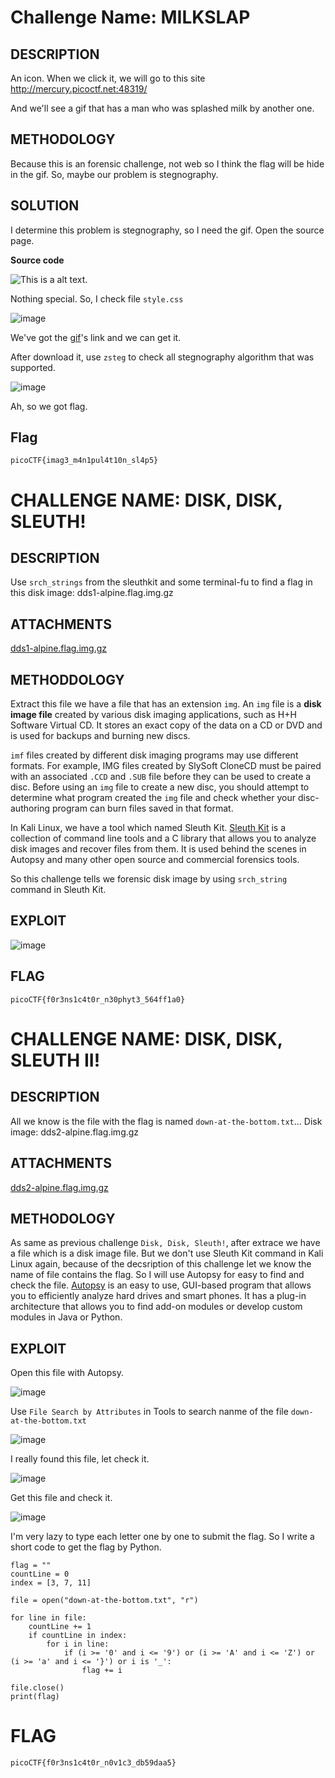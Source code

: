 # Challenge Name: MILKSLAP

## DESCRIPTION 

  An icon. When we click it, we will go to this site http://mercury.picoctf.net:48319/

  And we'll see a gif that has a man who was splashed milk by another one.

## METHODOLOGY

  Because this is an forensic challenge, not web so I think the flag will be hide in the gif. So, maybe our problem is stegnography.
  
## SOLUTION

I determine this problem is stegnography, so I need the gif.
Open the source page.

**Source code**

![This is a alt text.](https://cdn.discordapp.com/attachments/871393677304553473/889927694324744222/unknown.png "Source code.")

Nothing special. So, I check file `style.css`

![image](https://user-images.githubusercontent.com/84057292/134220858-237361af-bf7e-46c4-9eab-0c098bcbb865.png "style.css")

We've got the [gif](http://mercury.picoctf.net:48319/concat_v.png)'s link and we can get it.

After download it, use `zsteg` to check all stegnography algorithm that was supported.

![image](https://user-images.githubusercontent.com/84057292/134265693-8539b85e-1343-49b8-996d-06a06c003bae.png)

Ah, so we got flag.

## Flag

`picoCTF{imag3_m4n1pul4t10n_sl4p5}`

# CHALLENGE NAME: DISK, DISK, SLEUTH!

## DESCRIPTION

Use `srch_strings` from the sleuthkit and some terminal-fu to find a flag in this disk image: dds1-alpine.flag.img.gz

## ATTACHMENTS

[dds1-alpine.flag.img.gz](https://mercury.picoctf.net/static/920731987787c93839776ce457d5ecd6/dds1-alpine.flag.img.gz)

## METHODDOLOGY

Extract this file we have a file that has an extension `img`. An `img` file is a **disk image file** created by various disk imaging applications, such as H+H Software Virtual CD. It stores an exact copy of the data on a CD or DVD and is used for backups and burning new discs. 

`imf` files created by different disk imaging programs may use different formats. For example, IMG files created by SlySoft CloneCD must be paired with an associated `.CCD` and `.SUB` file before they can be used to create a disc. Before using an `img` file to create a new disc, you should attempt to determine what program created the `img` file and check whether your disc-authoring program can burn files saved in that format.

In Kali Linux, we have a tool which named Sleuth Kit. [Sleuth Kit](https://www.sleuthkit.org/sleuthkit/) is a collection of command line tools and a C library that allows you to analyze disk images and recover files from them. It is used behind the scenes in Autopsy and many other open source and commercial forensics tools.

So this challenge tells we forensic disk image by using `srch_string` command in Sleuth Kit.

## EXPLOIT

![image](https://user-images.githubusercontent.com/84057292/134299719-e196b085-d562-42b0-b472-5fec0ace5908.png)

## FLAG

`picoCTF{f0r3ns1c4t0r_n30phyt3_564ff1a0}`

# CHALLENGE NAME: DISK, DISK, SLEUTH II!

## DESCRIPTION

All we know is the file with the flag is named `down-at-the-bottom.txt`... Disk image: dds2-alpine.flag.img.gz

## ATTACHMENTS

[dds2-alpine.flag.img.gz](https://mercury.picoctf.net/static/2e54f22211165e9f33a47bdb8a09268b/dds2-alpine.flag.img.gz)

## METHODOLOGY

As same as previous challenge `Disk, Disk, Sleuth!`, after extrace we have a file which is a disk image file. But we don't use Sleuth Kit command in Kali Linux again, because of the decsription of this challenge let we know the name of file contains the flag. So I will use Autopsy for easy to find and check the file. [Autopsy](https://www.sleuthkit.org/autopsy/) is an easy to use, GUI-based program that allows you to efficiently analyze hard drives and smart phones. It has a plug-in architecture that allows you to find add-on modules or develop custom modules in Java or Python.

## EXPLOIT

  Open this file with Autopsy.

![image](https://user-images.githubusercontent.com/84057292/134303113-384f73fa-bcc6-4ef1-95af-79d406a140f4.png "Autopsy")

  Use `File Search by Attributes` in Tools to search nanme of the file `down-at-the-bottom.txt`
  
  ![image](https://user-images.githubusercontent.com/84057292/134305616-e8113230-2bb1-4aab-b767-16b17ead80fb.png)

I really found this file, let check it.

![image](https://user-images.githubusercontent.com/84057292/134305879-af4fc9da-8ef7-493b-9014-91c8fa88018d.png)

Get this file and check it.

![image](https://user-images.githubusercontent.com/84057292/134477203-40b1b011-2024-46b9-b202-4f3e5d175c32.png)

I'm very lazy to type each letter one by one to submit the flag. So I write a short code to get the flag by Python.

```
flag = ""
countLine = 0
index = [3, 7, 11]

file = open("down-at-the-bottom.txt", "r")

for line in file:
    countLine += 1
    if countLine in index:
        for i in line:
            if (i >= '0' and i <= '9') or (i >= 'A' and i <= 'Z') or (i >= 'a' and i <= '}') or i is '_':
                flag += i

file.close()
print(flag)
```

# FLAG

`picoCTF{f0r3ns1c4t0r_n0v1c3_db59daa5}`




























